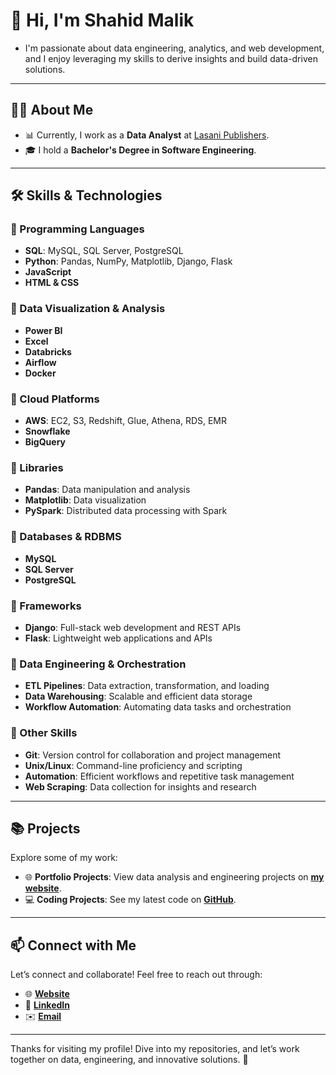 # 👋 Hi, I'm **Shahid Malik** 

- I'm passionate about data engineering, analytics, and web development, and I enjoy leveraging my skills to derive insights and build data-driven solutions.

---

## 🙋‍♂️ About Me

- 📊 Currently, I work as a **Data Analyst** at [Lasani Publishers](https://www.facebook.com/p/Lasani-Publishers-Lahore-100068993319135/?_rdr).
- 🎓 I hold a **Bachelor's Degree in Software Engineering**.

---

## 🛠 Skills & Technologies

### 🔹 Programming Languages
- **SQL**: MySQL, SQL Server, PostgreSQL
- **Python**: Pandas, NumPy, Matplotlib, Django, Flask
- **JavaScript**
- **HTML & CSS**

### 🔹 Data Visualization & Analysis
- **Power BI**
- **Excel**
- **Databricks**
- **Airflow**
- **Docker**

### 🔹 Cloud Platforms
- **AWS**: EC2, S3, Redshift, Glue, Athena, RDS, EMR
- **Snowflake**
- **BigQuery**

### 🔹 Libraries
- **Pandas**: Data manipulation and analysis
- **Matplotlib**: Data visualization
- **PySpark**: Distributed data processing with Spark

### 🔹 Databases & RDBMS
- **MySQL**
- **SQL Server**
- **PostgreSQL**

### 🔹 Frameworks
- **Django**: Full-stack web development and REST APIs
- **Flask**: Lightweight web applications and APIs

### 🔹 Data Engineering & Orchestration
- **ETL Pipelines**: Data extraction, transformation, and loading
- **Data Warehousing**: Scalable and efficient data storage
- **Workflow Automation**: Automating data tasks and orchestration

### 🔹 Other Skills
- **Git**: Version control for collaboration and project management
- **Unix/Linux**: Command-line proficiency and scripting
- **Automation**: Efficient workflows and repetitive task management
- **Web Scraping**: Data collection for insights and research

---

## 📚 Projects

Explore some of my work:

- 🌐 **Portfolio Projects**: View data analysis and engineering projects on [**my website**](https://shahidmalik.vercel.app).
- 💻 **Coding Projects**: See my latest code on [**GitHub**](https://github.com/shahidmalik4?tab=repositories).

---

## 📫 Connect with Me

Let’s connect and collaborate! Feel free to reach out through:

- 🌐 **[Website](https://shahidmalik.vercel.app)**
- 💼 **[LinkedIn](https://www.linkedin.com/in/shahid-malik24/)**
- ✉️ **[Email](mailto:shahidawan145@gmail.com)**

---

Thanks for visiting my profile! Dive into my repositories, and let’s work together on data, engineering, and innovative solutions. 🚀

